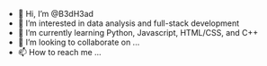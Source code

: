 - 👋 Hi, I’m @B3dH3ad
- 👀 I’m interested in data analysis and full-stack development
- 🌱 I’m currently learning Python, Javascript, HTML/CSS, and C++
- 💞️ I’m looking to collaborate on ...
- 📫 How to reach me ...

<!---
B3dH3ad/B3dH3ad is a ✨ special ✨ repository because its `README.md` (this file) appears on your GitHub profile.
You can click the Preview link to take a look at your changes.
--->
